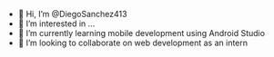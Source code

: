 - 👋 Hi, I’m @DiegoSanchez413
- 👀 I’m interested in ...
- 🌱 I’m currently learning mobile development using Android Studio
- 💞️ I’m looking to collaborate on web development as an intern

<!---
DiegoSanchez413/DiegoSanchez413 is a ✨ special ✨ repository because its `README.md` (this file) appears on your GitHub profile.
You can click the Preview link to take a look at your changes.
--->
